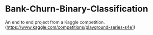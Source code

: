 # Bank-Churn-Binary-Classification
An end to end project from a Kaggle competition.(https://www.kaggle.com/competitions/playground-series-s4e1)

